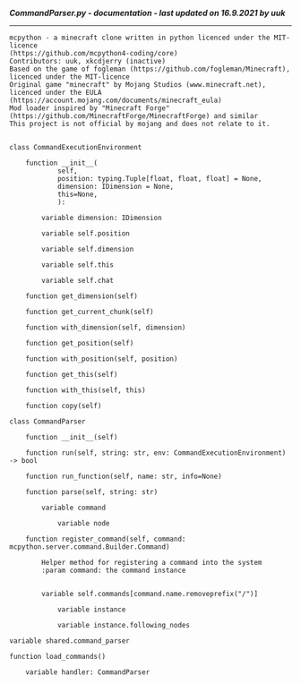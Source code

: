 ***CommandParser.py - documentation - last updated on 16.9.2021 by uuk***
___

    mcpython - a minecraft clone written in python licenced under the MIT-licence 
    (https://github.com/mcpython4-coding/core)
    Contributors: uuk, xkcdjerry (inactive)
    Based on the game of fogleman (https://github.com/fogleman/Minecraft), licenced under the MIT-licence
    Original game "minecraft" by Mojang Studios (www.minecraft.net), licenced under the EULA
    (https://account.mojang.com/documents/minecraft_eula)
    Mod loader inspired by "Minecraft Forge" (https://github.com/MinecraftForge/MinecraftForge) and similar
    This project is not official by mojang and does not relate to it.


    class CommandExecutionEnvironment

        function __init__(
                self,
                position: typing.Tuple[float, float, float] = None,
                dimension: IDimension = None,
                this=None,
                ):

            variable dimension: IDimension

            variable self.position

            variable self.dimension

            variable self.this

            variable self.chat

        function get_dimension(self)

        function get_current_chunk(self)

        function with_dimension(self, dimension)

        function get_position(self)

        function with_position(self, position)

        function get_this(self)

        function with_this(self, this)

        function copy(self)

    class CommandParser

        function __init__(self)

        function run(self, string: str, env: CommandExecutionEnvironment) -> bool

        function run_function(self, name: str, info=None)

        function parse(self, string: str)

            variable command

                variable node

        function register_command(self, command: mcpython.server.command.Builder.Command)
            
            Helper method for registering a command into the system
            :param command: the command instance


            variable self.commands[command.name.removeprefix("/")]

                variable instance

                variable instance.following_nodes

    variable shared.command_parser

    function load_commands()

        variable handler: CommandParser